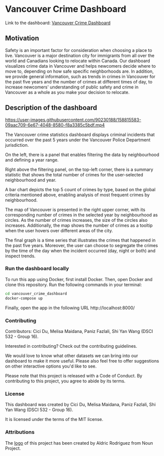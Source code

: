 # Vancouver Crime Dashboard
Link to the dashboard: [Vancouver Crime Dashboard](https://vancouver-crime-dashboard.herokuapp.com/)

## Motivation
Safety is an important factor for consideration when choosing a place to live. Vancouver is a major destination city for immigrants from all over the world and Canadians looking to relocate within Canada. Our dashboard visualizes crime data in Vancouver and helps newcomers decide where to move to, depending on how safe specific neighborhoods are. In addition, we provide general information, such as trends in crimes in Vancouver for the past five years and the number of crimes at different times of day, to increase newcomers' understanding of public safety and crime in Vancouver as a whole as you make your decision to relocate.


## Description of the dashboard

https://user-images.githubusercontent.com/90230188/158815583-09aac709-6e67-4048-8580-f8a3385c5bdf.mp4

The Vancouver crime statistics dashboard displays criminal incidents that occurred over the past 5 years under the Vancouver Police Department jurisdiction.

On the left, there is a panel that enables filtering the data by neighbourhood and defining a year range.

Right above the filtering panel, on the top-left corner, there is a summary statistic that shows the total number of crimes for the user-selected neighbourhood and year.

A bar chart depicts the top 5 count of crimes by type, based on the global criteria mentioned above, enabling analysis of most frequent crimes by neighbourhood.

The map of Vancouver is presented in the right upper corner, with its corresponding number of crimes in the selected year by neighbourhood as circles. As the number of crimes increases, the size of the circles also increases. Additionally, the map shows the number of crimes as a tooltip when the user hovers over different areas of the city.

The final graph is a time series that illustrates the crimes that happened in the past five years. Moreover, the user can choose to segregate the crimes by the time of the day when the incident occurred (day, night or both) and inspect trends.

### Run the dashboard locally

To run this app using Docker, first install Docker. Then, open Docker and clone this repository. Run the following commands in your terminal:

```bash
cd vancouver_crime_dashboard
docker-compose up
```

Finally, open the app in the following URL http://localhost:8000/

### Contributing

Contributors: Cici Du, Melisa Maidana, Paniz Fazlali, Shi Yan Wang (DSCI 532 - Group 16).

Interested in contributing? Check out the contributing guidelines.

We would love to know what other datasets we can bring into our dashboard to make it more useful. Please also feel free to offer suggestions on other interactive options you'd like to see.

Please note that this project is released with a Code of Conduct. By contributing to this project, you agree to abide by its terms.

### License

This dashboard was created by Cici Du, Melisa Maidana, Paniz Fazlali, Shi Yan Wang (DSCI 532 - Group 16).

It is licensed under the terms of the MIT license.

### Attributions

The [logo](https://thenounproject.com/icon/police-hat-810000/) of this project has been created by Aldric Rodriguez from Noun Project. 

